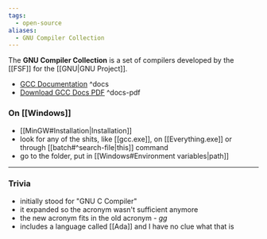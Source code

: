 ```yaml
---
tags:
  - open-source
aliases:
  - GNU Compiler Collection
---
```

The **GNU Compiler Collection** is a set of compilers developed by the [[FSF]] for the [[GNU|GNU Project]].

- [GCC Documentation](https://gcc.gnu.org/onlinedocs/) ^docs
- [Download GCC Docs PDF](https://www.google.com/url?sa=t&source=web&rct=j&opi=89978449&url=https://gcc.gnu.org/onlinedocs/gcc.pdf&ved=2ahUKEwjJ9vqs2LeGAxUhA9sEHUQxAVcQjBB6BAgSEAE&usg=AOvVaw1XQQbHEpGHip1qb60VGdt_) ^docs-pdf

### On [[Windows]]

- [[MinGW#Installation|Installation]]
- look for any of the shits, like [[gcc.exe]], on [[Everything.exe]] or through [[batch#^search-file|this]] command
- go to the folder, put in [[Windows#Environment variables|path]]

---

### Trivia

- initially stood for "GNU C Compiler"
- it expanded so the acronym wasn't sufficient anymore
- the new acronym fits in the old acronym - _gg_
- includes a language called [[Ada]] and I have no clue what that is